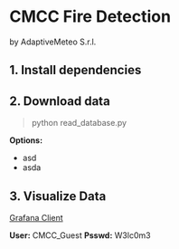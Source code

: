 # CMCC Fire Detection
by AdaptiveMeteo S.r.l.

## 1. Install dependencies

## 2. Download data
> python read_database.py

**Options:**
- asd
- asda
  
## 3. Visualize Data

[Grafana Client](http://elena.hopto.org:50022)


**User:**  CMCC_Guest 
**Psswd:** W3lc0m3

